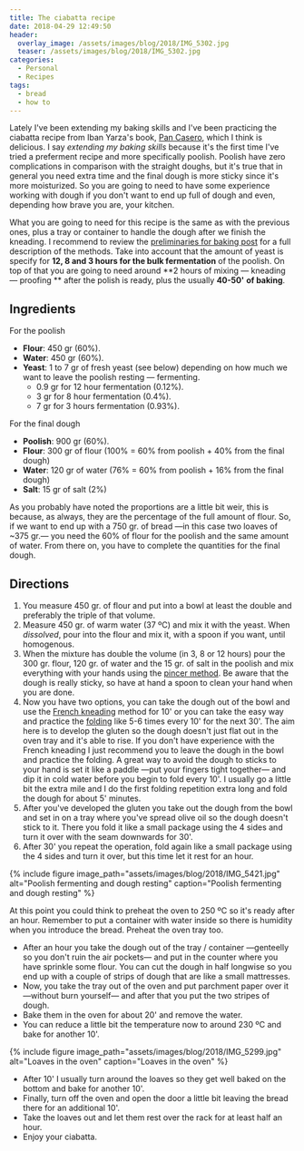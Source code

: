 ```yaml
---
title: The ciabatta recipe
date: 2018-04-29 12:49:50
header:
  overlay_image: /assets/images/blog/2018/IMG_5302.jpg
  teaser: /assets/images/blog/2018/IMG_5302.jpg
categories:
  - Personal
  - Recipes
tags:
  - bread
  - how to
---
```

Lately I've been extending my baking skills and I've been practicing the ciabatta recipe from Iban Yarza's book, [Pan Casero](https://www.amazon.com/Pan-casero-Larousse-Ilustrados-Gastronom%C3%ADa/dp/8416984123/ref=sr_1_1?s=books&ie=UTF8&qid=1524834446&sr=1-1), which I think is delicious. I say _extending my baking skills_ because it's the first time I've tried a preferment recipe and more specifically poolish. Poolish have zero complications in comparison with the straight doughs, but it's true that in general you need extra time and the final dough is more sticky since it's more moisturized. So you are going to need to have some experience working with dough if you don't want to end up full of dough and even, depending how brave you are, your kitchen.

What you are going to need for this recipe is the same as with the previous ones, plus a tray or container to handle the dough after we finish the kneading. I recommend to review the [preliminaries for baking post](https://luisspuerto.net/blog/2017/11/16/the-preliminaries-for-bread-and-pizza-making/) for a full description of the methods. Take into account that the amount of yeast is specify for **12, 8 and 3 hours for the bulk fermentation** of the poolish. On top of that you are going to need around **2 hours of mixing — kneading — proofing ** after the polish is ready, plus the usually **40-50'** **of baking**.

## Ingredients

For the poolish

  * **Flour**: 450 gr (60%).
  * **Water**: 450 gr (60%).
  * **Yeast**: 1 to 7 gr of fresh yeast (see below) depending on how much we want to leave the poolish resting — fermenting.
      * 0.9 gr for 12 hour fermentation (0.12%).
      * 3 gr for 8 hour fermentation (0.4%).
      * 7 gr for 3 hours fermentation (0.93%).

For the final dough

  * **Poolish**: 900 gr (60%).
  * **Flour**: 300 gr of flour (100% = 60% from poolish + 40% from the final dough)
  * **Water**: 120 gr of water (76% = 60% from poolish + 16% from the final dough)
  * **Salt**: 15 gr of salt (2%)

As you probably have noted the proportions are a little bit weir, this is because, as always, they are the percentage of the full amount of flour. So, if we want to end up with a 750 gr. of bread —in this case two loaves of ~375 gr.— you need the 60% of flour for the poolish and the same amount of water. From there on, you have to complete the quantities for the final dough.

## Directions

  1. You measure 450 gr. of flour and put into a bowl at least the double and preferably the triple of that volume.
  2. Measure 450 gr. of warm water (37 ºC) and mix it with the yeast. When _dissolved_, pour into the flour and mix it, with a spoon if you want, until homogenous.
  3. When the mixture has double the volume (in 3, 8 or 12 hours) pour the 300 gr. flour, 120 gr. of water and the 15 gr. of salt in the poolish and mix everything with your hands using the [pincer method](https://luisspuerto.net/blog/2017/11/16/the-preliminaries-for-bread-and-pizza-making/#the-pincer-method). Be aware that the dough is really sticky, so have at hand a spoon to clean your hand when you are done.
  4. Now you have two options, you can take the dough out of the bowl and use the [French kneading](https://www.youtube.com/watch?v=PvdtUR-XTG0) method for 10' or you can take the easy way and practice the [folding](https://luisspuerto.net/blog/2017/11/16/the-preliminaries-for-bread-and-pizza-making/#the-folding) like 5-6 times every 10' for the next 30'. The aim here is to develop the gluten so the dough doesn't just flat out in the oven tray and it's able to rise. If you don't have experience with the French kneading I just recommend you to leave the dough in the bowl and practice the folding. A great way to avoid the dough to sticks to your hand is set it like a paddle —put your fingers tight together— and dip it in cold water before you begin to fold every 10'. I usually go a little bit the extra mile and I do the first folding repetition extra long and fold the dough for about 5' minutes.
  5. After you've developed the gluten you take out the dough from the bowl and set in on a tray where you've spread olive oil so the dough doesn't stick to it. There you fold it like a small package using the 4 sides and turn it over with the seam downwards for 30'.
  6. After 30' you repeat the operation, fold again like a small package using the 4 sides and turn it over, but this time let it rest for an hour.

{% include figure image_path="assets/images/blog/2018/IMG_5421.jpg" alt="Poolish fermenting and dough resting" caption="Poolish fermenting and dough resting" %}

At this point you could think to preheat the oven to 250 ºC so it's ready after an hour. Remember to put a container with water inside so there is humidity when you introduce the bread. Preheat the oven tray too.

* After an hour you take the dough out of the tray / container —genteelly so you don't ruin the air pockets— and put in the counter where you have sprinkle some flour. You can cut the dough in half longwise so you end up with a couple of strips of dough that are like a small mattresses.
* Now, you take the tray out of the oven and put parchment paper over it —without burn yourself— and after that you put the two stripes of dough.
* Bake them in the oven for about 20' and remove the water.
* You can reduce a little bit the temperature now to around 230 ºC and bake for another 10'.

{% include figure image_path="assets/images/blog/2018/IMG_5299.jpg" alt="Loaves in the oven" caption="Loaves in the oven" %}

* After 10' I usually turn around the loaves so they get well baked on the bottom and bake for another 10'.
* Finally, turn off the oven and open the door a little bit leaving the bread there for an additional 10'.
* Take the loaves out and let them rest over the rack for at least half an hour.
* Enjoy your ciabatta.
